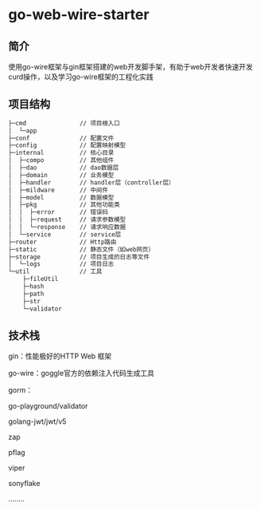 # go-web-wire-starter

## 简介

使用go-wire框架与gin框架搭建的web开发脚手架，有助于web开发者快速开发curd操作，以及学习go-wire框架的工程化实践

## 项目结构

```bash
├─cmd				// 项目根入口
│  └─app			
├─conf				// 配置文件
├─config			// 配置映射模型
├─internal			// 核心目录
│  ├─compo			// 其他组件
│  ├─dao			// dao数据层
│  ├─domain			// 业务模型
│  ├─handler		// handler层（controller层）
│  ├─mildware		// 中间件
│  ├─model			// 数据模型
│  ├─pkg			// 其他功能类
│  │  ├─error		// 错误码
│  │  ├─request		// 请求参数模型
│  │  └─response	// 请求响应数据
│  └─service		// service层
├─router			// Http路由
├─static			// 静态文件（如web网页）
├─storage			// 项目生成的日志等文件
│  └─logs			// 项目日志
└─util				// 工具
    ├─fileUtil
    ├─hash
    ├─path
    ├─str
    └─validator
```



## 技术栈

gin：性能极好的HTTP Web 框架

go-wire：goggle官方的依赖注入代码生成工具

gorm：

go-playground/validator

golang-jwt/jwt/v5

zap

pflag

viper

sonyflake

........